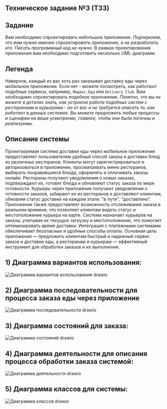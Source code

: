 ## Техническое задание №3 (ТЗ3)

## Задание 

Вам необходимо спроектировать небольшое приложение. *Подчеркнем, что вам нужно именно спроектировать приложение, а не разработать его. Писать программный код не нужно*.
В рамках проектирования приложения вам необходимо подготовить несколько *UML*-диаграмм.

## Легенда

Наверное, каждый из вас хоть раз заказывал доставку еды через мобильное приложение. 
Если нет - можете посмотреть, как работают подобные сервисы, например, `Яндекс.Еда` или `Delivery Club`. 
Вам необходимо спроектировать подобное приложение. 
*Понятно, что вы не можете в деталях знать, как устроена работа подобных систем с ресторанами и курьерами - но от вас и не требуется описать то, как работает в данных системах.*
*Вы можете предложить любые процессы и сценарии на ваше усмотрение, главное, чтобы они были логичны и реализуемы*.

## Описание системы

Проектируемая система доставки еды через мобильное приложение предоставляет пользователям удобный способ заказа и доставки блюд из различных ресторанов. Клиенты могут зарегистрироваться и авторизоваться в приложении, просматривать меню ресторанов, выбирать понравившиеся блюда, оформлять и оплачивать заказы онлайн. Рестораны получают уведомления о новых заказах, подтверждают их, готовят блюда и обновляют статус заказа по мере готовности. 
Курьеры через приложение получают уведомления о готовности заказов, забирают их из ресторанов и доставляют клиентам, обновляя статус доставки на каждом этапе: "в пути", "доставлено". Приложение также предоставляет возможность отслеживания заказа в реальном времени, что позволяет клиентам видеть статус и местоположение курьера на карте. 
Система назначает курьеров на заказы, учитывая их текущую загрузку и местоположение, что помогает оптимизировать время доставки. Интеграция с платежными системами обеспечивает безопасные и удобные способы оплаты. Основная цель приложения — предложить клиентам быстрый и надежный сервис заказа и доставки еды, а ресторанам и курьерам — эффективный инструмент для обработки заказов и их выполнения.

## 1) Диаграмма вариантов использования:

![Диаграмма вариантов использования drawio](https://github.com/nikita-ivanovv/TZ3/assets/167525787/8aa152d6-9b83-482c-b329-b0f158745c3a)

## 2) Диаграмма последовательности для процесса заказа еды через приложение

![Диаграмма последовательности drawio](https://github.com/nikita-ivanovv/TZ3/assets/167525787/542cc1e2-59cf-4e18-9adf-9111c040eeba)

## 3) Диаграмма состояний для заказа:

![Диаграмма состояний drawio](https://github.com/nikita-ivanovv/TZ3/assets/167525787/222d617a-0c2d-4010-90b3-b28652c202be)

## 4) Диаграмма деятельности для описания процесса обработки заказа системой:

![Диаграмма деятельности drawio](https://github.com/nikita-ivanovv/TZ3/assets/167525787/6129aab2-6a6c-4244-af49-e5e6d9311c0d)

## 5) Диаграмма классов для системы:

![Диаграмма классов drawio](https://github.com/nikita-ivanovv/TZ3/assets/167525787/71cc33ed-dfe4-46b1-9ce9-1d57bc855de2)
